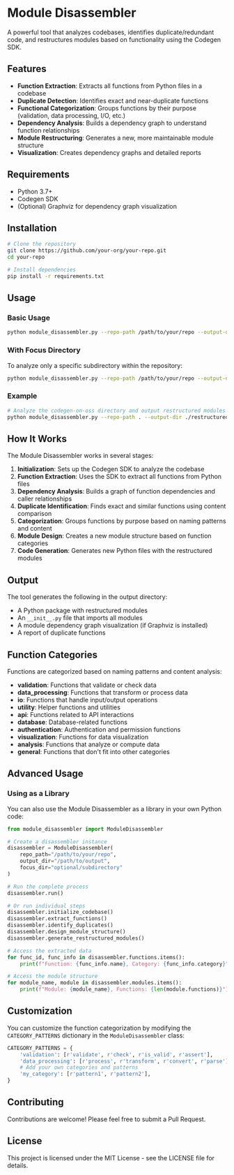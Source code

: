 # Module Disassembler

A powerful tool that analyzes codebases, identifies duplicate/redundant code, and restructures modules based on functionality using the Codegen SDK.

## Features

- **Function Extraction**: Extracts all functions from Python files in a codebase
- **Duplicate Detection**: Identifies exact and near-duplicate functions
- **Functional Categorization**: Groups functions by their purpose (validation, data processing, I/O, etc.)
- **Dependency Analysis**: Builds a dependency graph to understand function relationships
- **Module Restructuring**: Generates a new, more maintainable module structure
- **Visualization**: Creates dependency graphs and detailed reports

## Requirements

- Python 3.7+
- Codegen SDK
- (Optional) Graphviz for dependency graph visualization

## Installation

```bash
# Clone the repository
git clone https://github.com/your-org/your-repo.git
cd your-repo

# Install dependencies
pip install -r requirements.txt
```

## Usage

### Basic Usage

```bash
python module_disassembler.py --repo-path /path/to/your/repo --output-dir /path/to/output
```

### With Focus Directory

To analyze only a specific subdirectory within the repository:

```bash
python module_disassembler.py --repo-path /path/to/your/repo --output-dir /path/to/output --focus-dir path/to/subdirectory
```

### Example

```bash
# Analyze the codegen-on-oss directory and output restructured modules to ./restructured_modules
python module_disassembler.py --repo-path . --output-dir ./restructured_modules --focus-dir codegen-on-oss
```

## How It Works

The Module Disassembler works in several stages:

1. **Initialization**: Sets up the Codegen SDK to analyze the codebase
2. **Function Extraction**: Uses the SDK to extract all functions from Python files
3. **Dependency Analysis**: Builds a graph of function dependencies and caller relationships
4. **Duplicate Identification**: Finds exact and similar functions using content comparison
5. **Categorization**: Groups functions by purpose based on naming patterns and content
6. **Module Design**: Creates a new module structure based on function categories
7. **Code Generation**: Generates new Python files with the restructured modules

## Output

The tool generates the following in the output directory:

- A Python package with restructured modules
- An `__init__.py` file that imports all modules
- A module dependency graph visualization (if Graphviz is installed)
- A report of duplicate functions

## Function Categories

Functions are categorized based on naming patterns and content analysis:

- **validation**: Functions that validate or check data
- **data_processing**: Functions that transform or process data
- **io**: Functions that handle input/output operations
- **utility**: Helper functions and utilities
- **api**: Functions related to API interactions
- **database**: Database-related functions
- **authentication**: Authentication and permission functions
- **visualization**: Functions for data visualization
- **analysis**: Functions that analyze or compute data
- **general**: Functions that don't fit into other categories

## Advanced Usage

### Using as a Library

You can also use the Module Disassembler as a library in your own Python code:

```python
from module_disassembler import ModuleDisassembler

# Create a disassembler instance
disassembler = ModuleDisassembler(
    repo_path="/path/to/your/repo",
    output_dir="/path/to/output",
    focus_dir="optional/subdirectory"
)

# Run the complete process
disassembler.run()

# Or run individual steps
disassembler.initialize_codebase()
disassembler.extract_functions()
disassembler.identify_duplicates()
disassembler.design_module_structure()
disassembler.generate_restructured_modules()

# Access the extracted data
for func_id, func_info in disassembler.functions.items():
    print(f"Function: {func_info.name}, Category: {func_info.category}")

# Access the module structure
for module_name, module in disassembler.modules.items():
    print(f"Module: {module_name}, Functions: {len(module.functions)}")
```

## Customization

You can customize the function categorization by modifying the `CATEGORY_PATTERNS` dictionary in the `ModuleDisassembler` class:

```python
CATEGORY_PATTERNS = {
    'validation': [r'validate', r'check', r'is_valid', r'assert'],
    'data_processing': [r'process', r'transform', r'convert', r'parse'],
    # Add your own categories and patterns
    'my_category': [r'pattern1', r'pattern2'],
}
```

## Contributing

Contributions are welcome! Please feel free to submit a Pull Request.

## License

This project is licensed under the MIT License - see the LICENSE file for details.

